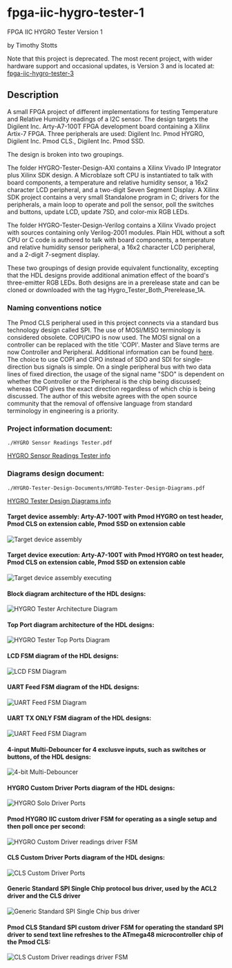 # fpga-iic-hygro-tester-1

FPGA IIC HYGRO Tester Version 1

by Timothy Stotts

Note that this project is deprecated. The most recent project, with wider
hardware support and occasional updates, is Version 3 and is located at:
[fpga-iic-hygro-tester-3](https://github.com/timothystotts/fpga-iic-hygro-tester-3)

## Description
A small FPGA project of different implementations for testing Temperature and Relative Humidity
readings of a I2C sensor.
The design targets the Digilent Inc. Arty-A7-100T FPGA development board containing a Xilinx Artix-7 FPGA.
Three peripherals are used: Digilent Inc. Pmod HYGRO, Digilent Inc. Pmod CLS., Digilent Inc. Pmod SSD.

The design is broken into two groupings.

The folder HYGRO-Tester-Design-AXI contains a Xilinx Vivado IP Integrator plus
Xilinx SDK design. A Microblaze soft CPU is instantiated to talk with board components,
a temperature and relative humidity sensor,
a 16x2 character LCD peripheral,
and a two-digit Seven Segment Display.
A Xilinx SDK project contains a very small Standalone program in C; drivers
for the peripherals, a main loop to operate and poll the sensor,
poll the switches and buttons,
update LCD, update 7SD, and color-mix RGB LEDs.

The folder HYGRO-Tester-Design-Verilog contains a Xilinx Vivado project with sources
containing only Verilog-2001 modules. Plain HDL without a soft CPU or C code is authored to
talk with board components,
a temperature and relative humidity sensor peripheral,
a 16x2 character LCD peripheral,
and a 2-digit 7-segment display.

These two groupings of design provide equivalent functionality, excepting that the HDL designs provide
additional animation effect of the board's three-emitter RGB LEDs. Both designs are in a prerelease
state and can be cloned or downloaded with the tag Hygro_Tester_Both_Prerelease_1A.

### Naming conventions notice
The Pmod CLS peripheral used in this project connects via a standard bus technology design called SPI.
The use of MOSI/MISO terminology is considered obsolete. COPI/CIPO is now used. The MOSI signal on a
controller can be replaced with the title 'COPI'. Master and Slave terms are now Controller and Peripheral.
Additional information can be found [here](https://www.oshwa.org/a-resolution-to-redefine-spi-signal-names).
The choice to use COPI and CIPO instead of SDO and SDI for single-direction bus signals is simple.
On a single peripheral bus with two data lines of fixed direction, the usage of the signal name
"SDO" is dependent on whether the Controller or the Peripheral is the chip being discussed;
whereas COPI gives the exact direction regardless of which chip is being discussed. The author
of this website agrees with the open source community that the removal of offensive language from
standard terminology in engineering is a priority.

### Project information document:
```
./HYGRO Sensor Readings Tester.pdf
```

[HYGRO Sensor Readings Tester info](https://github.com/timothystotts/fpga-iic-hygro-tester-1/blob/main/HYGRO%20Sensor%20Readings%20Tester.pdf)

### Diagrams design document:
```
./HYGRO-Tester-Design-Documents/HYGRO-Tester-Design-Diagrams.pdf
```

[HYGRO Tester Design Diagrams info](https://github.com/timothystotts/fpga-iic-hygro-tester-1/blob/main/HYGRO-Tester-Design-Documents/HYGRO-Tester-Design-Diagrams.pdf)

#### Target device assembly: Arty-A7-100T with Pmod HYGRO on test header, Pmod CLS on extension cable, Pmod SSD on extension cable
![Target device assembly](https://github.com/timothystotts/fpga-iic-hygro-tester-1/blob/main/HYGRO-Tester-Design-Documents/img_iic-hygro-tester-assembled-20200910_145526433.jpg)

#### Target device execution: Arty-A7-100T with Pmod HYGRO on test header, Pmod CLS on extension cable, Pmod SSD on extension cable
![Target device assembly executing](https://github.com/timothystotts/fpga-iic-hygro-tester-1/blob/main/HYGRO-Tester-Design-Documents/img_iic-hygro-tester-executing-a-20200910_145459654.jpg)

#### Block diagram architecture of the HDL designs:
![HYGRO Tester Architecture Diagram](https://github.com/timothystotts/fpga-iic-hygro-tester-1/blob/main/HYGRO-Tester-Design-Documents/HYGRO-Tester-Design-Diagrams-Architecture%201.svg)

#### Top Port diagram architecture of the HDL designs:
![HYGRO Tester Top Ports Diagram](https://github.com/timothystotts/fpga-iic-hygro-tester-1/blob/main/HYGRO-Tester-Design-Documents/HYGRO-Tester-Design-Diagrams-Top-Ports.svg)

#### LCD FSM diagram of the HDL designs:
![LCD FSM Diagram](https://github.com/timothystotts/fpga-iic-hygro-tester-1/blob/main/HYGRO-Tester-Design-Documents/HYGRO-Tester-Design-Diagrams-LCD-FSM.svg)

#### UART Feed FSM diagram of the HDL designs:
![UART Feed FSM Diagram](https://github.com/timothystotts/fpga-iic-hygro-tester-1/blob/main/HYGRO-Tester-Design-Documents/HYGRO-Tester-Design-Diagrams-UARTfeed.svg)

#### UART TX ONLY FSM diagram of the HDL designs:
![UART Feed FSM Diagram](https://github.com/timothystotts/fpga-iic-hygro-tester-1/blob/main/HYGRO-Tester-Design-Documents/HYGRO-Tester-Design-Diagrams-UART-Tx-FSM.svg)

#### 4-input Multi-Debouncer for 4 exclusve inputs, such as switches or buttons, of the HDL designs:
![4-bit Multi-Debouncer](https://github.com/timothystotts/fpga-iic-hygro-tester-1/blob/main/HYGRO-Tester-Design-Documents/HYGRO-Tester-Design-Diagrams-multi-debounce.svg)

#### HYGRO Custom Driver Ports diagram of the HDL designs:
![HYGRO Solo Driver Ports](https://github.com/timothystotts/fpga-iic-hygro-tester-1/blob/main/HYGRO-Tester-Design-Documents/HYGRO-Tester-Design-Diagrams-HYGRO-Ports.svg)

#### Pmod HYGRO IIC custom driver FSM for operating as a single setup and then poll once per second:
![HYGRO Custom Driver readings driver FSM](https://github.com/timothystotts/fpga-iic-hygro-tester-1/blob/main/HYGRO-Tester-Design-Documents/HYGRO-Tester-Design-Diagrams-HYGRO%20FSM.svg)

#### CLS Custom Driver Ports diagram of the HDL designs:
![CLS Custom Driver Ports](https://github.com/timothystotts/fpga-iic-hygro-tester-1/blob/main/HYGRO-Tester-Design-Documents/HYGRO-Tester-Design-Diagrams-CLS-ports.svg)

#### Generic Standard SPI Single Chip protocol bus driver, used by the ACL2 driver and the CLS driver
![Generic Standard SPI Single Chip bus driver](https://github.com/timothystotts/fpga-iic-hygro-tester-1/blob/main/HYGRO-Tester-Design-Documents/HYGRO-Tester-Design-Diagrams-SPI-generic-FSM.svg)

#### Pmod CLS Standard SPI custom driver FSM for operating the standard SPI driver to send text line refreshes to the ATmega48 microcontroller chip of the Pmod CLS:
![CLS Custom Driver readings driver FSM](https://github.com/timothystotts/fpga-iic-hygro-tester-1/blob/main/HYGRO-Tester-Design-Documents/HYGRO-Tester-Design-Diagrams-CLS-driver-FSM.svg)

